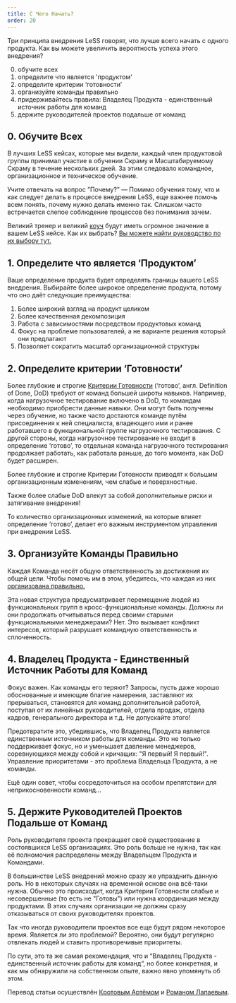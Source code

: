 ```yaml
---
title: C Чего Начать?
order: 20
---
```


Три принципа внедрения LeSS говорят, что лучше всего начать с одного продукта. Как вы можете увеличить вероятность успеха этого внедрения?

0. обучите всех
1. определите что является 'продуктом'
2. определите критерии ‘готовности’
3. организуйте команды правильно
4. придерживайтесь правила: Владелец Продукта - единственный источник работы для команд
5. держите руководителей проектов подальше от команд

## 0. Обучите Всех

В лучших LeSS кейсах, которые мы видели, каждый член продуктовой группы принимал участие в обучении Скраму и Масштабируемому Скраму в течение нескольких дней. За этим следовало командное, организационное и техническое обучение.

Учите отвечать на вопрос ”Почему?” — Помимо обучения тому, что и как следует делать в  процессе внедрения LeSS, еще важнее помочь всем понять, почему нужно делать именно так. Слишком часто встречается слепое соблюдение процессов без понимания зачем.

Великий тренер и великий [коуч](coaching.html) будут иметь огромное значение в вашем LeSS кейсе. Как их выбрать? [Вы можете найти руководство по их выбору тут.](/coaching/guidelines-for-selecting-coach.html)

## 1. Определите что является ‘Продуктом’

Ваше определение продукта будет определять границы вашего LeSS внедрения. Выбирайте более широкое определение продукта, потому что оно даёт следующие преимущества:

1. Более широкий взгляд на продукт целиком
2. Более качественная декомпозиция 
3. Работа с зависимостями посредством продуктовых команд
4. Фокус на проблеме пользователей, а не варианте решения который они предлагают
5. Позволяет сократить масштаб организационной структуры

## 2. Определите критерии ‘Готовности’

Более глубокие и строгие  [Критерии Готовности](../framework/definition-of-done.html) (‘готово’, англ. Definition of Done, DoD) требуют от команд большей широты навыков. Например, когда нагрузочное тестирование включено в DoD, то командам необходимо приобрести данные навыки. Они могут быть получены через обучение, но также часто достаются команде путём присоединения к ней специалиста, владеющего ими и ранее работавшего в функциональной группе нагрузочного тестирования. С другой стороны, когда нагрузочное тестирование не входит в определение ‘готово’, то отдельная команда нагрузочного тестирования продолжает работать, как работала раньше, до того момента, как DoD будет расширен.

Более глубокие и строгие Критерии Готовности приводят к большим организационным изменениям, чем слабые и поверхностные.

Также более слабые DoD влекут за собой дополнительные риски и затягивание внедрения!

То количество организационных изменений, на которые влияет определение ‘готово’, делает его важным инструментом управления при внедрении LeSS. 

## 3. Организуйте Команды Правильно

Каждая Команда несёт общую ответственность за достижения их общей цели. Чтобы помочь им в этом, убедитесь, что каждая из них [организована правильно.](../structure/teams.html)

Эта новая структура предусматривает перемещение людей из функциональных групп в кросс-функциональные команды. Должны ли они продолжать отчитываться перед своими старыми функциональными менеджерами? Нет. Это вызывает конфликт интересов, который разрушает командную ответственность и сплоченность.


## 4. Владелец Продукта - Единственный Источник Работы для Команд

Фокус важен. Как команды его теряют? Запросы, пусть даже хорошо обоснованные и имеющие благие намерения, заставляют их прерываться, становятся для команд дополнительной работой, поступая от их линейных руководителей, отдела продаж, отдела кадров, генерального директора и т.д. Не допускайте этого!

Предотвратите это, убедившись, что Владелец Продукта является единственным источником работы для команды. Это не только поддерживает фокус, но и уменьшает давление менеджеров, соревнующихся между собой и кричащих: "Я первый! Я первый!". Управление приоритетами - это проблема Владельца Продукта, а не команды.

Ещё один совет, чтобы сосредоточиться на особом препятствии для неприкосновенности команд...

## 5. Держите Руководителей Проектов Подальше от Команд

Роль руководителя проекта прекращает своё существование в состоявшихся LeSS организациях. Это роль больше не нужна, так как её полномочия распределены между Владельцем Продукта и Командами.

В большинстве LeSS внедрений можно сразу же упразднить данную роль. Но в некоторых случаях на временной основе она всё-таки нужна. Обычно это происходит, когда Критерии Готовности слабые и несовершенные (то есть не "Готовы") или нужна координация между продуктами. В этих случаях организации не должны сразу отказываться от своих руководителях проектов.

Так что иногда руководители проектов все еще будут рядом некоторое время. Является ли это проблемой? Вероятно, они будут регулярно отвлекать людей и ставить противоречивые приоритеты.

По сути, это та же самая рекомендация, что и “Владелец Продукта - единственный источник работы для команд“, но более конкретная, и как мы обнаружили на собственном опыте, важно явно упомянуть об этом.

Перевод статьи осуществлён [Кротовым Артёмом](https://www.facebook.com/artem.v.krotov) и [Романом Лапаевым](https://www.linkedin.com/in/romanlapaev).
